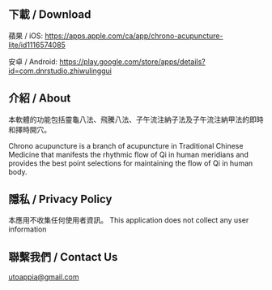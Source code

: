 ## 下載 / Download
蘋果 / iOS: https://apps.apple.com/ca/app/chrono-acupuncture-lite/id1116574085

安卓 / Android: https://play.google.com/store/apps/details?id=com.dnrstudio.zhiwulinggui

## 介紹 / About

本軟體的功能包括靈龜八法、飛騰八法、子午流注納子法及子午流注納甲法的即時和擇時開穴。

Chrono acupuncture is a branch of acupuncture in Traditional Chinese Medicine that manifests the rhythmic flow of Qi in human meridians and provides the best point selections for maintaining the flow of Qi in human body.

## 隱私 / Privacy Policy
本應用不收集任何使用者資訊。
This application does not collect any user information

## 聯繫我們 / Contact Us
utoappia@gmail.com
